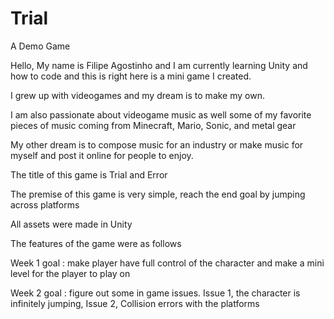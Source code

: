 # Trial
A Demo Game

Hello, My name is Filipe Agostinho and I am currently learning Unity and how to code and this is right here is a mini game I created.

I grew up with videogames and my dream is to make my own.

I am also passionate about videogame music as well some of my favorite pieces of music coming from Minecraft, Mario, Sonic, and metal gear

My other dream is to compose music for an industry or make music for myself and post it online for people to enjoy.



The title of this game is Trial and Error

The premise of this game is very simple, reach the end goal by jumping across platforms

All assets were made in Unity

The features of the game were as follows

Week 1 goal : make player have full control of the character and make a mini level for the player to play on 

Week 2 goal : figure out some in game issues. Issue 1, the character is infinitely jumping, Issue 2, Collision errors with the platforms
